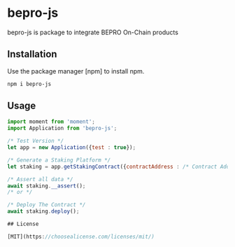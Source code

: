 # bepro-js

bepro-js is package to integrate BEPRO On-Chain products

## Installation

Use the package manager [npm] to install npm.

```bash
npm i bepro-js
```

## Usage

```javascript
import moment from 'moment';
import Application from 'bepro-js';

/* Test Version */
let app = new Application({test : true});

/* Generate a Staking Platform */
let staking = app.getStakingContract({contractAddress : /* Contract Address (optional) */});

/* Assert all data */
await staking.__assert();
/* or */

/* Deploy The Contract */
await staking.deploy();

## License

[MIT](https://choosealicense.com/licenses/mit/)